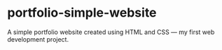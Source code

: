 # portfolio-simple-website
A simple portfolio website created using HTML and CSS — my first web development project.
